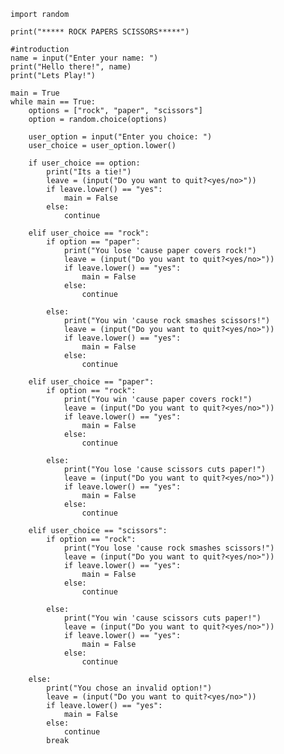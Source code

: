     import random

    print("***** ROCK PAPERS SCISSORS*****")

    #introduction
    name = input("Enter your name: ")
    print("Hello there!", name)
    print("Lets Play!")

    main = True
    while main == True:        
        options = ["rock", "paper", "scissors"]
        option = random.choice(options)

        user_option = input("Enter you choice: ")
        user_choice = user_option.lower()

        if user_choice == option:
            print("Its a tie!")
            leave = (input("Do you want to quit?<yes/no>"))
            if leave.lower() == "yes":
                main = False
            else:
                continue

        elif user_choice == "rock":
            if option == "paper":
                print("You lose 'cause paper covers rock!")
                leave = (input("Do you want to quit?<yes/no>"))
                if leave.lower() == "yes":
                    main = False
                else:
                    continue

            else:
                print("You win 'cause rock smashes scissors!")
                leave = (input("Do you want to quit?<yes/no>"))
                if leave.lower() == "yes":
                    main = False
                else:
                    continue

        elif user_choice == "paper":
            if option == "rock":
                print("You win 'cause paper covers rock!")
                leave = (input("Do you want to quit?<yes/no>"))
                if leave.lower() == "yes":
                    main = False
                else:
                    continue

            else:
                print("You lose 'cause scissors cuts paper!")
                leave = (input("Do you want to quit?<yes/no>"))
                if leave.lower() == "yes":
                    main = False
                else:
                    continue

        elif user_choice == "scissors":
            if option == "rock":
                print("You lose 'cause rock smashes scissors!")
                leave = (input("Do you want to quit?<yes/no>"))
                if leave.lower() == "yes":
                    main = False
                else:
                    continue

            else:
                print("You win 'cause scissors cuts paper!")
                leave = (input("Do you want to quit?<yes/no>"))
                if leave.lower() == "yes":
                    main = False
                else:
                    continue

        else:
            print("You chose an invalid option!")
            leave = (input("Do you want to quit?<yes/no>"))
            if leave.lower() == "yes":
                main = False
            else:
                continue
            break
